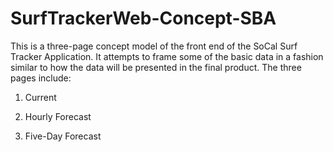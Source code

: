 # SurfTrackerWeb-Concept-SBA
This is a three-page concept model of the front end of the SoCal Surf Tracker Application. It attempts to frame some of the basic data in a fashion similar to how the data will be presented in the final product. The three pages include:

1. Current

2. Hourly Forecast

3. Five-Day Forecast